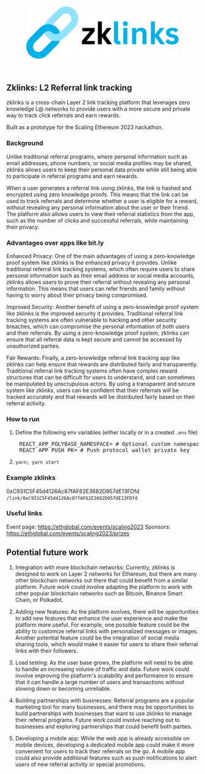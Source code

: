 <br/>
<p align='center'>
    <img src="./img/logo.png" width=400 />
</p>
<br/>


Zklinks: L2 Referral link tracking
---

zklinks is a cross-chain Layer 2 link tracking platform that leverages zero knowledge L@ networks to provide users with a more secure and private way to track click referrals and earn rewards. 

Built as a prototype for the Scaling Ethereum 2023 hackathon.

### Background

Unlike traditional referral programs, where personal information such as email addresses, phone numbers, or social media profiles may be shared, zklinks allows users to keep their personal data private while still being able to participate in referral programs and earn rewards.

When a user generates a referral link using zklinks, the link is hashed and encrypted using zero knowledge proofs. This means that the link can be used to track referrals and determine whether a user is eligible for a reward, without revealing any personal information about the user or their friend. The platform also allows users to view their referral statistics from the app, such as the number of clicks and successful referrals, while maintaining their privacy.

### Advantages over apps like bit.ly

Enhanced Privacy: One of the main advantages of using a zero-knowledge proof system like zklinks is the enhanced privacy it provides. Unlike traditional referral link tracking systems, which often require users to share personal information such as their email address or social media accounts, zklinks allows users to prove their referral without revealing any personal information. This means that users can refer friends and family without having to worry about their privacy being compromised.

Improved Security: Another benefit of using a zero-knowledge proof system like zklinks is the improved security it provides. Traditional referral link tracking systems are often vulnerable to hacking and other security breaches, which can compromise the personal information of both users and their referrals. By using a zero-knowledge proof system, zklinks can ensure that all referral data is kept secure and cannot be accessed by unauthorized parties.

Fair Rewards: Finally, a zero-knowledge referral link tracking app like zklinks can help ensure that rewards are distributed fairly and transparently. Traditional referral link tracking systems often have complex reward structures that can be difficult for users to understand, and can sometimes be manipulated by unscrupulous actors. By using a transparent and secure system like zklinks, users can be confident that their referrals will be tracked accurately and that rewards will be distributed fairly based on their referral activity.

### How to run

1. Define the following env variables (either locally or in a created `.env` file)

<pre>
    REACT_APP_POLYBASE_NAMESPACE= # Optional custom namespace for polybase deployment
    REACT_APP_PUSH_PK= # Push protocol wallet private key
</pre>

2. `yarn; yarn start`
### Example zklinks

0xC931C5F45d4126Ac87fAF62E3682D957dE13FDfd
`/link/0xC931C5F45d4126Ac87fAF62E3682D957dE13FDfd`

### Useful links
Event page: https://ethglobal.com/events/scaling2023
Sponsors: https://ethglobal.com/events/scaling2023/prizes

## Potential future work

1. Integration with more blockchain networks: Currently, zklinks is designed to work on Layer 2 networks for Ethereum, but there are many other blockchain networks out there that could benefit from a similar platform. Future work could involve adapting the platform to work with other popular blockchain networks such as Bitcoin, Binance Smart Chain, or Polkadot.

2. Adding new features: As the platform evolves, there will be opportunities to add new features that enhance the user experience and make the platform more useful. For example, one possible feature could be the ability to customize referral links with personalized messages or images. Another potential feature could be the integration of social media sharing tools, which would make it easier for users to share their referral links with their followers.

3. Load testing: As the user base grows, the platform will need to be able to handle an increasing volume of traffic and data. Future work could involve improving the platform's scalability and performance to ensure that it can handle a large number of users and transactions without slowing down or becoming unreliable.

4. Building partnerships with businesses: Referral programs are a popular marketing tool for many businesses, and there may be opportunities to build partnerships with businesses that want to use zklinks to manage their referral programs. Future work could involve reaching out to businesses and exploring partnerships that could benefit both parties.

5. Developing a mobile app: While the web app is already accessible on mobile devices, developing a dedicated mobile app could make it more convenient for users to track their referrals on the go. A mobile app could also provide additional features such as push notifications to alert users of new referral activity or special promotions.

<!-- 

Demo flow:
Introduction (30 seconds): Introduce the problem of current referral link tracking apps being centralized and requiring users to reveal personal information. Introduce zklinks as a zero-knowledge alternative that protects users' privacy while still enabling them to participate in referral programs. Show existing apps like bit.ly

Creating a referral link (1 minute): Demonstrate how easy it is to create a referral link using zklinks. Show how users can enter the relevant information, such as the name of the company and the reward for successful referrals, and generate a unique link that they can share with their friends.

Clicking a referral link (1 minute): Demonstrate how the act of clicking a referral link can be turned into a Metamask blockchain request. Show how this protects the user's privacy by not revealing their identity or personal information to the company. Also, show how the user can earn the referral reward if their friend successfully completes the referral. Redirect to original location

Dashboard and analytics (30 seconds): Demonstrate the dashboard where users can track their referral link activity and analytics. Show how users can see how many clicks their link has received, how many referrals have been successful, and how much reward they have earned.

Conclusion (30 seconds): Summarize the benefits of zklinks, including protecting user privacy, enabling participation in referral programs, and providing analytics to track progress. Encourage users to try Stealthlink for themselves and share it with their friends.


Sponsors:
Scroll: EVM compatible base chain (Dapp challenge)
Gnosis Chain: EVM compatible base chain (Dapp challenge)
Polybase: Web3 Firebase. Used for link dashboards for a given account.
Push protocol: notifications when a link is clicked / referred successfully.


-->